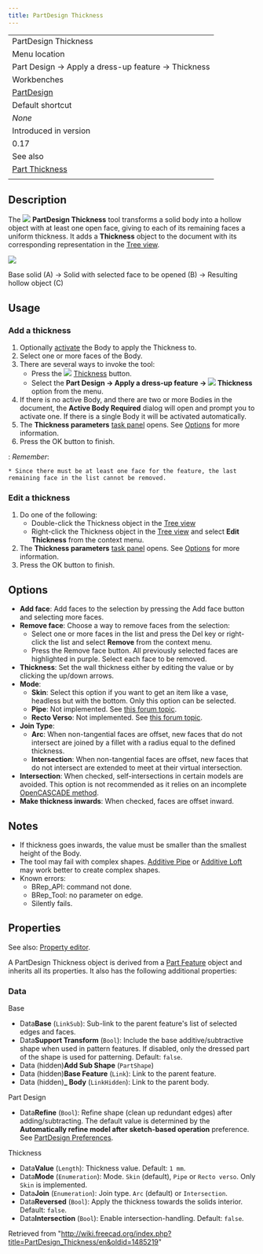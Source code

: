 ```yaml
---
title: PartDesign Thickness
---
```


|                                                            |
| ---------------------------------------------------------- |
| PartDesign Thickness                                       |
| Menu location                                              |
| Part Design → Apply a dress-up feature → Thickness         |
| Workbenches                                                |
| [PartDesign](/PartDesign_Workbench "PartDesign Workbench") |
| Default shortcut                                           |
| _None_                                                     |
| Introduced in version                                      |
| 0.17                                                       |
| See also                                                   |
| [Part Thickness](/Part_Thickness "Part Thickness")         |
|                                                            |

## Description

The ![](/images/PartDesign_Thickness.svg) **PartDesign Thickness** tool transforms a solid body into a hollow object with at least one open face, giving to each of its remaining faces a uniform thickness. It adds a **Thickness** object to the document with its corresponding representation in the [Tree view](/Tree_view "Tree view").

![](/images/PartDesign_Thickness_example.svg)

Base solid (A) → Solid with selected face to be opened (B) → Resulting hollow object (C)

## Usage

### Add a thickness

1. Optionally [activate](/PartDesign_Body#Active_status "PartDesign Body") the Body to apply the Thickness to.
2. Select one or more faces of the Body.
3. There are several ways to invoke the tool:
   - Press the ![](/images/PartDesign_Thickness.svg) [Thickness](/PartDesign_Thickness "PartDesign Thickness") button.
   - Select the **Part Design → Apply a dress-up feature → ![](/images/PartDesign_Thickness.svg) Thickness** option from the menu.
4. If there is no active Body, and there are two or more Bodies in the document, the **Active Body Required** dialog will open and prompt you to activate one. If there is a single Body it will be activated automatically.
5. The **Thickness parameters** [task panel](/Task_panel "Task panel") opens. See [Options](#Options) for more information.
6. Press the OK button to finish.

: _Remember_:

    * Since there must be at least one face for the feature, the last remaining face in the list cannot be removed.

### Edit a thickness

1. Do one of the following:
   - Double-click the Thickness object in the [Tree view](/Tree_view "Tree view")
   - Right-click the Thickness object in the [Tree view](/Tree_view "Tree view") and select **Edit Thickness** from the context menu.
2. The **Thickness parameters** [task panel](/Task_panel "Task panel") opens. See [Options](#Options) for more information.
3. Press the OK button to finish.

## Options

- **Add face**: Add faces to the selection by pressing the Add face button and selecting more faces.
- **Remove face**: Choose a way to remove faces from the selection:
  - Select one or more faces in the list and press the Del key or right-click the list and select **Remove** from the context menu.
  - Press the Remove face button. All previously selected faces are highlighted in purple. Select each face to be removed.
- **Thickness**: Set the wall thickness either by editing the value or by clicking the up/down arrows.
- **Mode**:
  - **Skin**: Select this option if you want to get an item like a vase, headless but with the bottom. Only this option can be selected.
  - **Pipe**: Not implemented. See [this forum topic](https://forum.freecadweb.org/viewtopic.php?p=484495#p484495).
  - **Recto Verso**: Not implemented. See [this forum topic](https://forum.freecadweb.org/viewtopic.php?p=484495#p484495).
- **Join Type**:
  - **Arc**: When non-tangential faces are offset, new faces that do not intersect are joined by a fillet with a radius equal to the defined thickness.
  - **Intersection**: When non-tangential faces are offset, new faces that do not intersect are extended to meet at their virtual intersection.
- **Intersection**: When checked, self-intersections in certain models are avoided. This option is not recommended as it relies on an incomplete [OpenCASCADE method](https://dev.opencascade.org/doc/refman/html/class_b_rep_offset_a_p_i___make_thick_solid.html#af78f35025a31e2ce8bd96c82fb33a981).
- **Make thickness inwards**: When checked, faces are offset inward.

## Notes

- If thickness goes inwards, the value must be smaller than the smallest height of the Body.
- The tool may fail with complex shapes. [Additive Pipe](/PartDesign_AdditivePipe "PartDesign AdditivePipe") or [Additive Loft](/PartDesign_AdditiveLoft "PartDesign AdditiveLoft") may work better to create complex shapes.
- Known errors:
  - BRep_API: command not done.
  - BRep_Tool: no parameter on edge.
  - Silently fails.

## Properties

See also: [Property editor](/Property_editor "Property editor").

A PartDesign Thickness object is derived from a [Part Feature](/Part_Feature "Part Feature") object and inherits all its properties. It also has the following additional properties:

### Data

Base

- Data**Base** (`LinkSub`): Sub-link to the parent feature's list of selected edges and faces.
- Data**Support Transform** (`Bool`): Include the base additive/subtractive shape when used in pattern features. If disabled, only the dressed part of the shape is used for patterning. Default: `false`.
- Data (hidden)**Add Sub Shape** (`PartShape`)
- Data (hidden)**Base Feature** (`Link`): Link to the parent feature.
- Data (hidden)**\_ Body** (`LinkHidden`): Link to the parent body.

Part Design

- Data**Refine** (`Bool`): Refine shape (clean up redundant edges) after adding/subtracting. The default value is determined by the **Automatically refine model after sketch-based operation** preference. See [PartDesign Preferences](/PartDesign_Preferences#General "PartDesign Preferences").

Thickness

- Data**Value** (`Length`): Thickness value. Default: `1 mm`.
- Data**Mode** (`Enumeration`): Mode. `Skin` (default), `Pipe` or `Recto verso`. Only `Skin` is implemented.
- Data**Join** (`Enumeration`): Join type. `Arc` (default) or `Intersection`.
- Data**Reversed** (`Bool`): Apply the thickness towards the solids interior. Default: `false`.
- Data**Intersection** (`Bool`): Enable intersection-handling. Default: `false`.

Retrieved from "<http://wiki.freecad.org/index.php?title=PartDesign_Thickness/en&oldid=1485219>"
